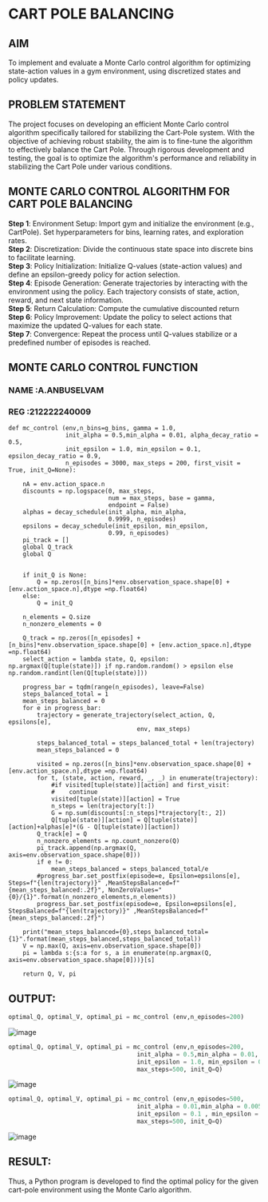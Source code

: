 # CART POLE BALANCING

## AIM
To implement and evaluate a Monte Carlo control algorithm for optimizing state-action values in a gym environment, using discretized states and policy updates.

## PROBLEM STATEMENT
The project focuses on developing an efficient Monte Carlo control algorithm specifically tailored for stabilizing the Cart-Pole system. With the objective of achieving robust stability, the aim is to fine-tune the algorithm to effectively balance the Cart Pole. Through rigorous development and testing, the goal is to optimize the algorithm's performance and reliability in stabilizing the Cart Pole under various conditions.

## MONTE CARLO CONTROL ALGORITHM FOR CART POLE BALANCING

**Step 1**: Environment Setup: Import gym and initialize the environment (e.g., CartPole). Set hyperparameters for bins, learning rates, and exploration rates.<br>
**Step 2**: Discretization: Divide the continuous state space into discrete bins to facilitate learning.<br>
**Step 3**: Policy Initialization: Initialize Q-values (state-action values) and define an epsilon-greedy policy for action selection.<br>
**Step 4**: Episode Generation: Generate trajectories by interacting with the environment using the policy. Each trajectory consists of state, action, reward, and next state information.<br>
**Step 5**: Return Calculation: Compute the cumulative discounted return<br>
**Step 6**: Policy Improvement: Update the policy to select actions that maximize the updated Q-values for each state.<br>
**Step 7**: Convergence: Repeat the process until Q-values stabilize or a predefined number of episodes is reached.<br>

## MONTE CARLO CONTROL FUNCTION
### NAME :A.ANBUSELVAM
### REG :212222240009
```
def mc_control (env,n_bins=g_bins, gamma = 1.0,
                init_alpha = 0.5,min_alpha = 0.01, alpha_decay_ratio = 0.5,
                init_epsilon = 1.0, min_epsilon = 0.1, epsilon_decay_ratio = 0.9,
                n_episodes = 3000, max_steps = 200, first_visit = True, init_Q=None):

    nA = env.action_space.n
    discounts = np.logspace(0, max_steps,
                            num = max_steps, base = gamma,
                            endpoint = False)
    alphas = decay_schedule(init_alpha, min_alpha,
                            0.9999, n_episodes)
    epsilons = decay_schedule(init_epsilon, min_epsilon,
                            0.99, n_episodes)
    pi_track = []
    global Q_track
    global Q


    if init_Q is None:
        Q = np.zeros([n_bins]*env.observation_space.shape[0] + [env.action_space.n],dtype =np.float64)
    else:
        Q = init_Q

    n_elements = Q.size
    n_nonzero_elements = 0

    Q_track = np.zeros([n_episodes] + [n_bins]*env.observation_space.shape[0] + [env.action_space.n],dtype =np.float64)
    select_action = lambda state, Q, epsilon: np.argmax(Q[tuple(state)]) if np.random.random() > epsilon else np.random.randint(len(Q[tuple(state)]))

    progress_bar = tqdm(range(n_episodes), leave=False)
    steps_balanced_total = 1
    mean_steps_balanced = 0
    for e in progress_bar:
        trajectory = generate_trajectory(select_action, Q, epsilons[e],
                                    env, max_steps)

        steps_balanced_total = steps_balanced_total + len(trajectory)
        mean_steps_balanced = 0

        visited = np.zeros([n_bins]*env.observation_space.shape[0] + [env.action_space.n],dtype =np.float64)
        for t, (state, action, reward, _, _) in enumerate(trajectory):
            #if visited[tuple(state)][action] and first_visit:
            #    continue
            visited[tuple(state)][action] = True
            n_steps = len(trajectory[t:])
            G = np.sum(discounts[:n_steps]*trajectory[t:, 2])
            Q[tuple(state)][action] = Q[tuple(state)][action]+alphas[e]*(G - Q[tuple(state)][action])
        Q_track[e] = Q
        n_nonzero_elements = np.count_nonzero(Q)
        pi_track.append(np.argmax(Q, axis=env.observation_space.shape[0]))
        if e != 0:
            mean_steps_balanced = steps_balanced_total/e
        #progress_bar.set_postfix(episode=e, Epsilon=epsilons[e], Steps=f"{len(trajectory)}" ,MeanStepsBalanced=f"{mean_steps_balanced:.2f}", NonZeroValues="{0}/{1}".format(n_nonzero_elements,n_elements))
        progress_bar.set_postfix(episode=e, Epsilon=epsilons[e], StepsBalanced=f"{len(trajectory)}" ,MeanStepsBalanced=f"{mean_steps_balanced:.2f}")

    print("mean_steps_balanced={0},steps_balanced_total={1}".format(mean_steps_balanced,steps_balanced_total))
    V = np.max(Q, axis=env.observation_space.shape[0])
    pi = lambda s:{s:a for s, a in enumerate(np.argmax(Q, axis=env.observation_space.shape[0]))}[s]

    return Q, V, pi
```

## OUTPUT:
```python
optimal_Q, optimal_V, optimal_pi = mc_control (env,n_episodes=200)
```

![image](https://github.com/user-attachments/assets/bf62f64c-aa4b-473f-a044-5e42c6f63c08)
<br>
```python
optimal_Q, optimal_V, optimal_pi = mc_control (env,n_episodes=200,
                                    init_alpha = 0.5,min_alpha = 0.01, alpha_decay_ratio = 0.5,
                                    init_epsilon = 1.0, min_epsilon = 0.1, epsilon_decay_ratio = 0.9,
                                    max_steps=500, init_Q=Q)
```
![image](https://github.com/user-attachments/assets/f7d80152-9ecd-4525-b6b3-ff1266fb4f4b)
<br>

```python
optimal_Q, optimal_V, optimal_pi = mc_control (env,n_episodes=500,
                                    init_alpha = 0.01,min_alpha = 0.005, alpha_decay_ratio = 0.5,
                                    init_epsilon = 0.1 , min_epsilon = 0.08, epsilon_decay_ratio = 0.9,
                                    max_steps=500, init_Q=Q)
```
![image](https://github.com/user-attachments/assets/75081c4f-6381-452d-b4e7-3065c5d1e2aa)
<br>



## RESULT:
Thus, a Python program is developed to find the optimal policy for the given cart-pole environment using the Monte Carlo algorithm.

